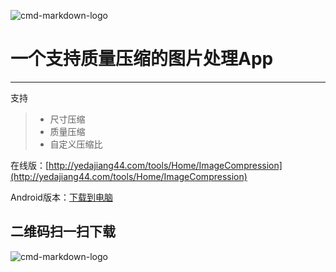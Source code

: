 ![cmd-markdown-logo](http://yedajiang44.com/img/ImageCompression.png)
# 一个支持质量压缩的图片处理App
----
支持
> * 尺寸压缩
> * 质量压缩
> * 自定义压缩比

在线版：[http://yedajiang44.com/tools/Home/ImageCompression](http://yedajiang44.com/tools/Home/ImageCompression)

Android版本：[下载到电脑](http://www.yedajiang44.com/imagecompression.apk)

## 二维码扫一扫下载

![cmd-markdown-logo](http://yedajiang44.com/img/ImageCompressionApk.jpg)